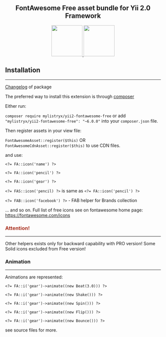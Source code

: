 <h2 style="text-align: center">
FontAwesome Free asset bundle for Yii 2.0 Framework
</h2>

<p align="center">
    <a href="https://github.com/yiisoft" target="_blank">
        <img src="https://avatars0.githubusercontent.com/u/993323" height="100px">
    </a>
    <a href="https::/fontawesome.io">
    <img src="https://upload.wikimedia.org/wikipedia/commons/thumb/5/5f/Font_Awesome_logomark_blue.svg/768px-Font_Awesome_logomark_blue.svg.png?20220809042108" width="100px">
    </a>
</p>

## Installation #

___

[Changelog](CHANGELOG.md) of package

The preferred way to install this extension is through [composer](http://getcomposer.org/download/)

Either run:

`composer require mylistryx/yii2-fontawesome-free`  or add `"mylistryx/yii2-fontawesome-free": "~6.0.0"` into your `composer.json` file.

Then register assets in your view file:

`FontAwesomeAsset::register($this)` OR `FontAwesomeCdnAsset::register($this)` to use CDN files.

and use:

`<?= FA::icon('name') ?>`

`<?= FA::icon('pencil') ?>`

`<?= FA::icon('gear') ?>`

`<?= FAS::icon('pencil) ?>` is same as `<?= FA::icon('pencil') ?>`

`<?= FAB::icon('facebook') ?>` - FAB helper for Brands collection

... and so on. Full list of free icons see on fontawesome home page:  https://fontawesome.com/icons

### <span style="color:#A32">Attention!</span>

---

Other helpers exists only for backward capability with PRO version! Some Solid icons excluded from Free version!

### Animation

---

Animations are represented:

`<?= FA::i('gear')->animate((new Beat(3.0))) ?>`

`<?= FA::i('gear')->animate((new Shake())) ?>`

`<?= FA::i('gear')->animate((new Spin())) ?>`

`<?= FA::i('gear')->animate((new Flip())) ?>`

`<?= FA::i('gear')->animate((new Bounce())) ?>`

see source files for more.


